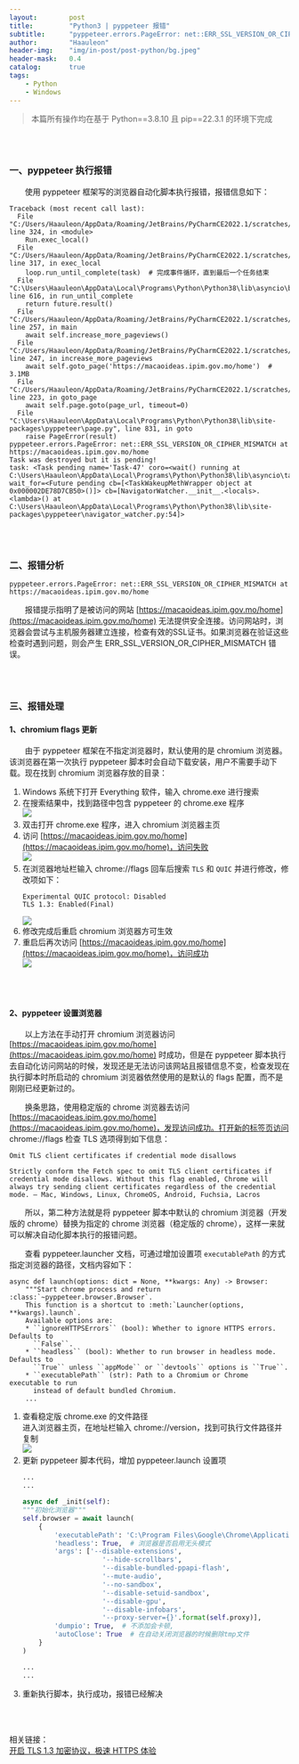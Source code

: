 ```yaml
---
layout:        post
title:         "Python3 | pyppeteer 报错"
subtitle:      "pyppeteer.errors.PageError: net::ERR_SSL_VERSION_OR_CIPHER_MISMATCH at ..."
author:        "Haauleon"
header-img:    "img/in-post/post-python/bg.jpeg"
header-mask:   0.4
catalog:       true
tags:
    - Python
    - Windows
---
```


> 本篇所有操作均在基于 Python==3.8.10 且 pip==22.3.1 的环境下完成 

<br>
<br>


### 一、pyppeteer 执行报错
&emsp;&emsp;使用 pyppeteer 框架写的浏览器自动化脚本执行报错，报错信息如下：     
```
Traceback (most recent call last):
  File "C:/Users/Haauleon/AppData/Roaming/JetBrains/PyCharmCE2022.1/scratches/scratch_1.py", line 324, in <module>
    Run.exec_local()
  File "C:/Users/Haauleon/AppData/Roaming/JetBrains/PyCharmCE2022.1/scratches/scratch_1.py", line 317, in exec_local
    loop.run_until_complete(task)  # 完成事件循环，直到最后一个任务结束
  File "C:\Users\Haauleon\AppData\Local\Programs\Python\Python38\lib\asyncio\base_events.py", line 616, in run_until_complete
    return future.result()
  File "C:/Users/Haauleon/AppData/Roaming/JetBrains/PyCharmCE2022.1/scratches/scratch_1.py", line 257, in main
    await self.increase_more_pageviews()
  File "C:/Users/Haauleon/AppData/Roaming/JetBrains/PyCharmCE2022.1/scratches/scratch_1.py", line 247, in increase_more_pageviews
    await self.goto_page('https://macaoideas.ipim.gov.mo/home')  # 3.1MB
  File "C:/Users/Haauleon/AppData/Roaming/JetBrains/PyCharmCE2022.1/scratches/scratch_1.py", line 223, in goto_page
    await self.page.goto(page_url, timeout=0)
  File "C:\Users\Haauleon\AppData\Local\Programs\Python\Python38\lib\site-packages\pyppeteer\page.py", line 831, in goto
    raise PageError(result)
pyppeteer.errors.PageError: net::ERR_SSL_VERSION_OR_CIPHER_MISMATCH at https://macaoideas.ipim.gov.mo/home
Task was destroyed but it is pending!
task: <Task pending name='Task-47' coro=<wait() running at C:\Users\Haauleon\AppData\Local\Programs\Python\Python38\lib\asyncio\tasks.py:426> wait_for=<Future pending cb=[<TaskWakeupMethWrapper object at 0x000002DE78D7CB50>()]> cb=[NavigatorWatcher.__init__.<locals>.<lambda>() at C:\Users\Haauleon\AppData\Local\Programs\Python\Python38\lib\site-packages\pyppeteer\navigator_watcher.py:54]>
```

<br>
<br>

### 二、报错分析
```
pyppeteer.errors.PageError: net::ERR_SSL_VERSION_OR_CIPHER_MISMATCH at https://macaoideas.ipim.gov.mo/home
```
&emsp;&emsp;报错提示指明了是被访问的网站 [https://macaoideas.ipim.gov.mo/home](https://macaoideas.ipim.gov.mo/home) 无法提供安全连接。访问网站时，浏览器会尝试与主机服务器建立连接，检查有效的SSL证书。如果浏览器在验证这些检查时遇到问题，则会产生 ERR_SSL_VERSION_OR_CIPHER_MISMATCH 错误。        

<br>
<br>

### 三、报错处理
#### 1、chromium flags 更新
&emsp;&emsp;由于 pyppeteer 框架在不指定浏览器时，默认使用的是 chromium 浏览器。该浏览器在第一次执行 pyppeteer 脚本时会自动下载安装，用户不需要手动下载。现在找到 chromium 浏览器存放的目录：     

1. Windows 系统下打开 Everything 软件，输入 chrome.exe 进行搜索        
2. 在搜索结果中，找到路径中包含 pyppeteer 的 chrome.exe 程序      
    ![](\img\in-post\post-python\2022-11-30-python-pyppeteer-error-1.jpg)
3. 双击打开 chrome.exe 程序，进入 chromium 浏览器主页      
4. 访问 [https://macaoideas.ipim.gov.mo/home](https://macaoideas.ipim.gov.mo/home)，访问失败      
    ![](\img\in-post\post-python\2022-11-30-python-pyppeteer-error-2.jpg)
5. 在浏览器地址栏输入 chrome://flags 回车后搜索 `TLS` 和 `QUIC` 并进行修改，修改项如下：    
    ```
    Experimental QUIC protocol: Disabled
    TLS 1.3: Enabled(Final)
    ```
    ![](\img\in-post\post-python\2022-11-30-python-pyppeteer-error-3.jpg)
6. 修改完成后重启 chromium 浏览器方可生效     
7. 重启后再次访问 [https://macaoideas.ipim.gov.mo/home](https://macaoideas.ipim.gov.mo/home)，访问成功      
    ![](\img\in-post\post-python\2022-11-30-python-pyppeteer-error-4.jpg)

<br>
<br>

#### 2、pyppeteer 设置浏览器
&emsp;&emsp;以上方法在手动打开 chromium 浏览器访问 [https://macaoideas.ipim.gov.mo/home](https://macaoideas.ipim.gov.mo/home) 时成功，但是在 pyppeteer 脚本执行去自动化访问网站的时候，发现还是无法访问该网站且报错信息不变，检查发现在执行脚本时所启动的 chromium 浏览器依然使用的是默认的 flags 配置，而不是刚刚已经更新过的。     

&emsp;&emsp;换条思路，使用稳定版的 chrome 浏览器去访问 [https://macaoideas.ipim.gov.mo/home](https://macaoideas.ipim.gov.mo/home)，发现访问成功。打开新的标签页访问 chrome://flags 检查 TLS 选项得到如下信息：             
```
Omit TLS client certificates if credential mode disallows

Strictly conform the Fetch spec to omit TLS client certificates if credential mode disallows. Without this flag enabled, Chrome will always try sending client certificates regardless of the credential mode. – Mac, Windows, Linux, ChromeOS, Android, Fuchsia, Lacros
```

&emsp;&emsp;所以，第二种方法就是将 pyppeteer 脚本中默认的 chromium 浏览器（开发版的 chrome）替换为指定的 chrome 浏览器（稳定版的 chrome），这样一来就可以解决自动化脚本执行的报错问题。      

&emsp;&emsp;查看 pyppeteer.launcher 文档，可通过增加设置项 `executablePath` 的方式指定浏览器的路径，文档内容如下：     
```
async def launch(options: dict = None, **kwargs: Any) -> Browser:
    """Start chrome process and return :class:`~pyppeteer.browser.Browser`.
    This function is a shortcut to :meth:`Launcher(options, **kwargs).launch`.
    Available options are:
    * ``ignoreHTTPSErrors`` (bool): Whether to ignore HTTPS errors. Defaults to
      ``False``.
    * ``headless`` (bool): Whether to run browser in headless mode. Defaults to
      ``True`` unless ``appMode`` or ``devtools`` options is ``True``.
    * ``executablePath`` (str): Path to a Chromium or Chrome executable to run
      instead of default bundled Chromium.
    ...
```

1. 查看稳定版 chrome.exe 的文件路径     
    进入浏览器主页，在地址栏输入 chrome://version，找到可执行文件路径并复制        
    ![](\img\in-post\post-python\2022-11-30-python-pyppeteer-error-5.jpg)
2. 更新 pyppeteer 脚本代码，增加 pyppeteer.launch 设置项          
    ```python
    ...
    ...

    async def _init(self):
    """初始化浏览器"""
    self.browser = await launch(
        {
            'executablePath': 'C:\Program Files\Google\Chrome\Application\chrome.exe',
            'headless': True,  # 浏览器是否启用无头模式
            'args': ['--disable-extensions',
                        '--hide-scrollbars',
                        '--disable-bundled-ppapi-flash',
                        '--mute-audio',
                        '--no-sandbox',
                        '--disable-setuid-sandbox',
                        '--disable-gpu',
                        '--disable-infobars',
                        '--proxy-server={}'.format(self.proxy)],
            'dumpio': True,  # 不添加会卡顿,
            'autoClose': True  # 在自动关闭浏览器的时候删除tmp文件
        }
    )

    ...
    ...
    ```
3. 重新执行脚本，执行成功，报错已经解决


<br>
<br>

相关链接：    
[开启 TLS 1.3 加密协议，极速 HTTPS 体验](https://www.cnblogs.com/upyun/p/8296404.html)      